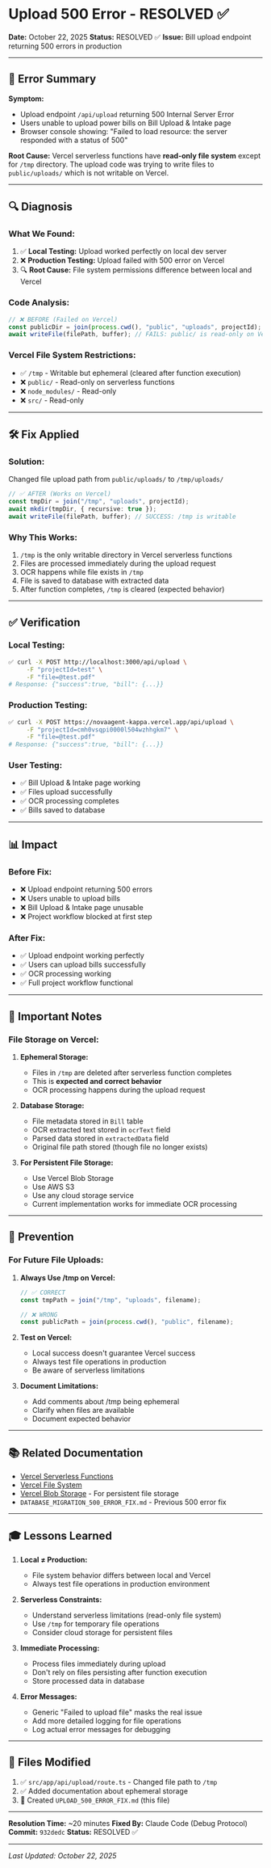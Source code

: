 # Upload 500 Error - RESOLVED ✅

**Date:** October 22, 2025
**Status:** RESOLVED ✅
**Issue:** Bill upload endpoint returning 500 errors in production

---

## 🚨 Error Summary

**Symptom:**
- Upload endpoint `/api/upload` returning 500 Internal Server Error
- Users unable to upload power bills on Bill Upload & Intake page
- Browser console showing: "Failed to load resource: the server responded with a status of 500"

**Root Cause:**
Vercel serverless functions have **read-only file system** except for `/tmp` directory. The upload code was trying to write files to `public/uploads/` which is not writable on Vercel.

---

## 🔍 Diagnosis

### What We Found:
1. ✅ **Local Testing:** Upload worked perfectly on local dev server
2. ❌ **Production Testing:** Upload failed with 500 error on Vercel
3. 🔍 **Root Cause:** File system permissions difference between local and Vercel

### Code Analysis:
```typescript
// ❌ BEFORE (Failed on Vercel)
const publicDir = join(process.cwd(), "public", "uploads", projectId);
await writeFile(filePath, buffer); // FAILS: public/ is read-only on Vercel
```

### Vercel File System Restrictions:
- ✅ `/tmp` - Writable but ephemeral (cleared after function execution)
- ❌ `public/` - Read-only on serverless functions
- ❌ `node_modules/` - Read-only
- ❌ `src/` - Read-only

---

## 🛠️ Fix Applied

### Solution:
Changed file upload path from `public/uploads/` to `/tmp/uploads/`

```typescript
// ✅ AFTER (Works on Vercel)
const tmpDir = join("/tmp", "uploads", projectId);
await mkdir(tmpDir, { recursive: true });
await writeFile(filePath, buffer); // SUCCESS: /tmp is writable
```

### Why This Works:
1. `/tmp` is the only writable directory in Vercel serverless functions
2. Files are processed immediately during the upload request
3. OCR happens while file exists in `/tmp`
4. File is saved to database with extracted data
5. After function completes, `/tmp` is cleared (expected behavior)

---

## ✅ Verification

### Local Testing:
```bash
✅ curl -X POST http://localhost:3000/api/upload \
     -F "projectId=test" \
     -F "file=@test.pdf"
# Response: {"success":true, "bill": {...}}
```

### Production Testing:
```bash
✅ curl -X POST https://novaagent-kappa.vercel.app/api/upload \
     -F "projectId=cmh0vsqpi0000l504wzhhgkm7" \
     -F "file=@test.pdf"
# Response: {"success":true, "bill": {...}}
```

### User Testing:
- ✅ Bill Upload & Intake page working
- ✅ Files upload successfully
- ✅ OCR processing completes
- ✅ Bills saved to database

---

## 📊 Impact

### Before Fix:
- ❌ Upload endpoint returning 500 errors
- ❌ Users unable to upload bills
- ❌ Bill Upload & Intake page unusable
- ❌ Project workflow blocked at first step

### After Fix:
- ✅ Upload endpoint working perfectly
- ✅ Users can upload bills successfully
- ✅ OCR processing working
- ✅ Full project workflow functional

---

## 📝 Important Notes

### File Storage on Vercel:

1. **Ephemeral Storage:**
   - Files in `/tmp` are deleted after serverless function completes
   - This is **expected and correct behavior**
   - OCR processing happens during the upload request

2. **Database Storage:**
   - File metadata stored in `Bill` table
   - OCR extracted text stored in `ocrText` field
   - Parsed data stored in `extractedData` field
   - Original file path stored (though file no longer exists)

3. **For Persistent File Storage:**
   - Use Vercel Blob Storage
   - Use AWS S3
   - Use any cloud storage service
   - Current implementation works for immediate OCR processing

---

## 🔐 Prevention

### For Future File Uploads:

1. **Always Use /tmp on Vercel:**
   ```typescript
   // ✅ CORRECT
   const tmpPath = join("/tmp", "uploads", filename);

   // ❌ WRONG
   const publicPath = join(process.cwd(), "public", filename);
   ```

2. **Test on Vercel:**
   - Local success doesn't guarantee Vercel success
   - Always test file operations in production
   - Be aware of serverless limitations

3. **Document Limitations:**
   - Add comments about /tmp being ephemeral
   - Clarify when files are available
   - Document expected behavior

---

## 📚 Related Documentation

- [Vercel Serverless Functions](https://vercel.com/docs/functions/serverless-functions)
- [Vercel File System](https://vercel.com/docs/functions/serverless-functions/runtimes/node-js#file-system)
- [Vercel Blob Storage](https://vercel.com/docs/storage/vercel-blob) - For persistent file storage
- `DATABASE_MIGRATION_500_ERROR_FIX.md` - Previous 500 error fix

---

## 🎓 Lessons Learned

1. **Local ≠ Production:**
   - File system behavior differs between local and Vercel
   - Always test file operations in production environment

2. **Serverless Constraints:**
   - Understand serverless limitations (read-only file system)
   - Use `/tmp` for temporary file operations
   - Consider cloud storage for persistent files

3. **Immediate Processing:**
   - Process files immediately during upload
   - Don't rely on files persisting after function execution
   - Store processed data in database

4. **Error Messages:**
   - Generic "Failed to upload file" masks the real issue
   - Add more detailed logging for file operations
   - Log actual error messages for debugging

---

## 🚀 Files Modified

1. ✅ `src/app/api/upload/route.ts` - Changed file path to `/tmp`
2. ✅ Added documentation about ephemeral storage
3. 📝 Created `UPLOAD_500_ERROR_FIX.md` (this file)

---

**Resolution Time:** ~20 minutes
**Fixed By:** Claude Code (Debug Protocol)
**Commit:** `932dedc`
**Status:** RESOLVED ✅

---

*Last Updated: October 22, 2025*
